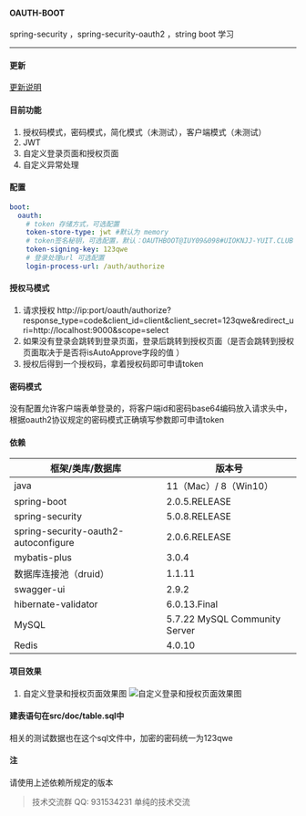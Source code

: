 #### OAUTH-BOOT

spring-security ，spring-security-oauth2 ，string boot 学习

---

#### 更新
  [更新说明](https://github.com/LookBackInTheRain/oauth-boot/blob/dev/UPDATE.md)
#### 目前功能
1. 授权码模式，密码模式，简化模式（未测试），客户端模式（未测试）
2. JWT 
3. 自定义登录页面和授权页面
4. 自定义异常处理

#### 配置

```yaml
boot:
  oauth:
    # token 存储方式，可选配置
    token-store-type: jwt #默认为 memory
    # token签名秘钥，可选配置，默认：OAUTHBOOT@IUY09&098#UIOKNJJ-YUIT.CLUB
    token-signing-key: 123qwe 
    # 登录处理url 可选配置
    login-process-url: /auth/authorize 
```

#### 授权马模式
    
   1. 请求授权 http://ip:port/oauth/authorize?response_type=code&client_id=client&client_secret=123qwe&redirect_uri=http://localhost:9000&scope=select
   2. 如果没有登录会跳转到登录页面，登录后跳转到授权页面（是否会跳转到授权页面取决于是否将isAutoApprove字段的值 ）
   3. 授权后得到一个授权码，拿着授权码即可申请token

#### 密码模式
   没有配置允许客户端表单登录的，将客户端id和密码base64编码放入请求头中，根据oauth2协议规定的密码模式正确填写参数即可申请token

#### 依赖

|框架/类库/数据库|   版本号 |
|--|--|
|java|11（Mac）/ 8（Win10）|
| spring-boot | 2.0.5.RELEASE |
|spring-security|5.0.8.RELEASE |
|spring-security-oauth2-autoconfigure|2.0.6.RELEASE|
|mybatis-plus|3.0.4|
|数据库连接池（druid）|1.1.11|
|swagger-ui|2.9.2|
|hibernate-validator|6.0.13.Final|
|MySQL|5.7.22 MySQL Community Server|
|Redis|4.0.10|

#### 项目效果
1. 自定义登录和授权页面效果图
![自定义登录和授权页面效果图](https://img-blog.csdnimg.cn/20181102173054952.gif)

#### 建表语句在src/doc/table.sql中
    
   相关的测试数据也在这个sql文件中，加密的密码统一为123qwe
   
#### 注

   请使用上述依赖所规定的版本

> 技术交流群 QQ: 931534231
> 单纯的技术交流


